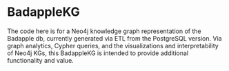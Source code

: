 # BadappleKG

The code here is for a Neo4j knowledge graph representation of the Badapple
db, currently generated via ETL from the PostgreSQL version. Via graph
analytics, Cypher queries, and the visualizations and interpretability
of Neo4j KGs, this BadappleKG is intended to provide additional functionality
and value.
